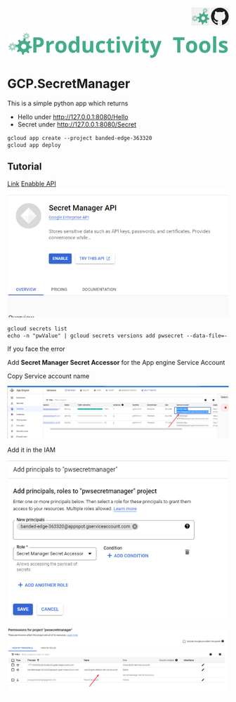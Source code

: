 <!--Category:C#,SQL--> 
 <p align="right">
    <a href="http://productivitytools.tech/productivitytools-createsqlserverdatabase/"><img src="Images/Header/ProductivityTools_green_40px_2.png" /><a> 
    <a href="https://github.com/ProductivityTools-Learning/ProductivityTools.Example.GCP.SecretManager"><img src="Images/Header/Github_border_40px.png" /></a>
</p>
<p align="center">
    <a href="http://http://productivitytools.tech/">
        <img src="Images/Header/LogoTitle_green_500px.png" />
    </a>
</p>

# GCP.SecretManager

This is a simple python app which returns

- Hello under http://127.0.0.1:8080/Hello
- Secret under http://127.0.0.1:8080/Secret


```
gcloud app create --project banded-edge-363320
gcloud app deploy
```
## Tutorial
[Link](https://cloud.google.com/secret-manager/docs/create-secret)
[Enabble API](https://console.cloud.google.com/flows/enableapi?apiid=secretmanager.googleapis.com&redirect=https://console.cloud.google.com&_ga=2.84762201.1798303247.1663912530-522909522.1663443612)
![](Images/2022-09-22-22-17-28.png)

```
gcloud secrets list
echo -n "pwValue" | gcloud secrets versions add pwsecret --data-file=-
```

If you face the error


Add **Secret Manager Secret Accessor** for the App engine Service Account

Copy Service account name

![](Images/2022-09-23-08-02-54.png)

Add it in the IAM 

![](Images/2022-09-23-08-03-49.png)

![](Images/2022-09-23-08-04-05.png)
